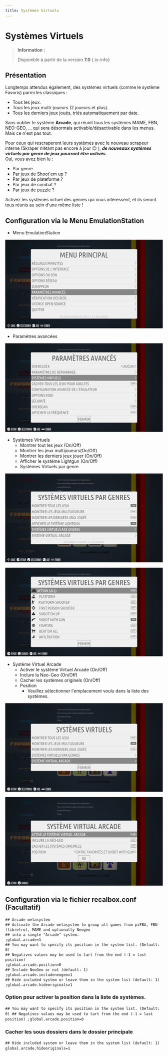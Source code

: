 ```yaml
---
title: Systèmes Virtuels
---
```


# Systèmes Virtuels


>**Information :**
>
>Disponible à partir de la version **7.0**
{.is-info}

## Présentation

Longtemps attendus également, des systèmes virtuels \(comme le système Favoris\) parmi les classiques :

* Tous les jeux.
* Tous les jeux multi-joueurs \(2 joueurs et plus\).
* Tous les derniers jeux joués, triés automatiquement par date.

Sans oublier le système **Arcade**, qui réunit tous les systèmes MAME, FBN, NEO-GEO, ... qui sera désormais activable/désactivable dans les menus.  
Mais ce n'est pas tout.

Pour ceux qui rescraperont leurs systèmes avec le nouveau scrapeur interne \(Skraper n’étant pas encore à jour 😉 \), _**de nouveaux systèmes virtuels par genre de jeux pourront être activés**_.  
Oui, vous avez bien lu :

* Par genre.
* Par jeux de Shoot'em up ?
* Par jeux de plateforme ?
* Par jeux de combat ?
* Par jeux de puzzle ?

Activez les systèmes virtuel des genres qui vous intéressent, et ils seront tous réunis au sein d'une même liste !

## Configuration via le Menu EmulationStation

* Menu EmulationStation

![](./image%20%28326%29.png)

* Paramètres avancées

![](./image%20%28183%29.png)

* Systèmes Virtuels
  * Montrer tout les jeux \(On/Off\)
  * Montrer les jeux multijoueurs\(On/Off\)
  * Montrer les derniers jeux jouer \(On/Off\)
  * Afficher le système Lightgun \(On/Off\)
  * Systèmes Virtuels par genre

![](./screenshot-2021-04-24t09-46-58-403z.png)

![](./image%20%28224%29.png)

* Système Virtuel Arcade
  * Activer le système Virtuel Arcade \(On/Off\)
  * Inclure la Neo-Geo \(On/Off\)
  * Cacher les systèmes originels \(On/Off\)
  * Position
    * Veuillez sélectionner l'emplacement voulu dans la liste des systèmes.

![](./image%20%2882%29.png)

![](./image%20%28267%29.png)

## Configuration via le fichier recalbox.conf \(Facultatif\)

```text
## Arcade metasystem
## Activate the Arcade metasystem to group all games from piFBA, FBN (libretro), MAME and optionally Neogeo
## into a single "Arcade" system.
;global.arcade=1
## You may want to specify its position in the system list. (Default: 0)
## Negatives values may be used to tart from the end (-1 = last position)
;global.arcade.position=0
## Include NeoGeo or not (default: 1)
;global.arcade.includeneogeo=1
## Hide included system or leave them in the system list (default: 1)
;global.arcade.hideoriginals=1
```

### Option pour activer la position dans la liste de systèmes. 

`## You may want to specify its position in the system list. (Default: 0) ## Negatives values may be used to tart from the end (-1 = last position) ;global.arcade.position=0`

###  Cacher les sous dossiers dans le dossier principale 

`## Hide included system or leave them in the system list (default: 1) global.arcade.hideoriginals=1`  

